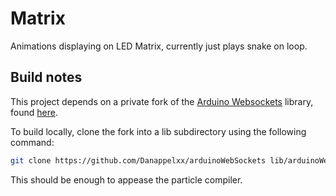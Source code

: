 # Matrix
Animations displaying on LED Matrix, currently just plays snake on loop.

## Build notes
This project depends on a private fork of the [Arduino Websockets](https://github.com/Links2004/arduinoWebSockets) library, found [here](https://github.com/Danappelxx/arduinoWebSockets).

To build locally, clone the fork into a lib subdirectory using the following command:
```bash
git clone https://github.com/Danappelxx/arduinoWebSockets lib/arduinoWebsockets
```

This should be enough to appease the particle compiler.
